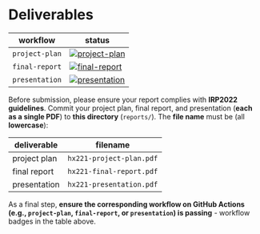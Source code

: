 # Deliverables

| workflow | status |
| - | - |
| `project-plan` | [![project-plan](https://github.com/ese-msc-2021/irp-hx221/actions/workflows/project-plan.yml/badge.svg)](https://github.com/ese-msc-2021/irp-hx221/actions/workflows/project-plan.yml) |
| `final-report` | [![final-report](https://github.com/ese-msc-2021/irp-hx221/actions/workflows/final-report.yml/badge.svg)](https://github.com/ese-msc-2021/irp-hx221/actions/workflows/final-report.yml) |
| `presentation` | [![presentation](https://github.com/ese-msc-2021/irp-hx221/actions/workflows/presentation.yml/badge.svg)](https://github.com/ese-msc-2021/irp-hx221/actions/workflows/presentation.yml) |

Before submission, please ensure your report complies with **IRP2022 guidelines**. Commit your project plan, final report, and presentation (**each as a single PDF**) to **this directory** (`reports/`). The **file name** must be (all **lowercase**):

| deliverable | filename |
| - | - |
| project plan | `hx221-project-plan.pdf` |
| final report | `hx221-final-report.pdf` |
| presentation | `hx221-presentation.pdf` |

As a final step, **ensure the corresponding workflow on GitHub Actions (e.g., `project-plan`, `final-report`, or `presentation`) is passing** - workflow badges in the table above.
